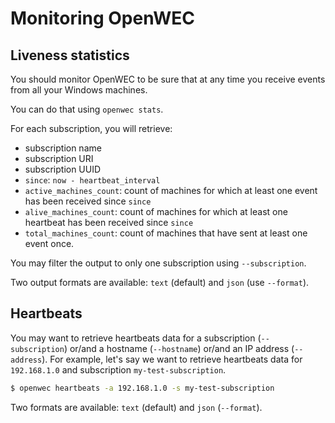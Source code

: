 # Monitoring OpenWEC

## Liveness statistics

You should monitor OpenWEC to be sure that at any time you receive events from all your Windows machines.

You can do that using `openwec stats`.

For each subscription, you will retrieve:
* subscription name
* subscription URI
* subscription UUID
* `since`: `now - heartbeat_interval`
* `active_machines_count`: count of machines for which at least one event has been received since `since`
* `alive_machines_count`: count of machines for which at least one heartbeat has been received since `since`
* `total_machines_count`: count of machines that have sent at least one event once.

You may filter the output to only one subscription using `--subscription`.

Two output formats are available: `text` (default) and `json` (use `--format`).

## Heartbeats

You may want to retrieve heartbeats data for a subscription (`--subscription`) or/and a hostname (`--hostname`) or/and an IP address (`--address`). For example, let's say we want to retrieve heartbeats data for `192.168.1.0` and subscription `my-test-subscription`.

```bash
$ openwec heartbeats -a 192.168.1.0 -s my-test-subscription
```

Two formats are available: `text` (default) and `json` (`--format`).

